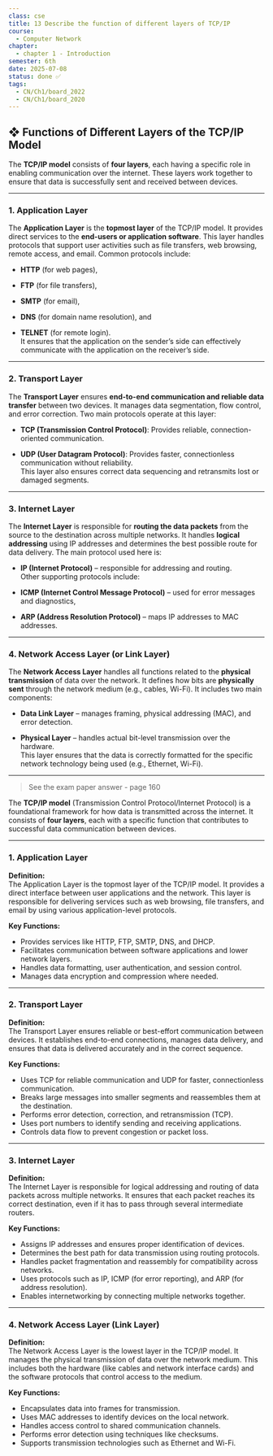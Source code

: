 ```yaml
---
class: cse
title: 13 Describe the function of different layers of TCP/IP
course:
  - Computer Network
chapter:
  - chapter 1 - Introduction
semester: 6th
date: 2025-07-08
status: done ✅
tags:
  - CN/Ch1/board_2022
  - CN/Ch1/board_2020
---
```


## ❖ **Functions of Different Layers of the TCP/IP Model**

The **TCP/IP model** consists of **four layers**, each having a specific role in enabling communication over the internet. These layers work together to ensure that data is successfully sent and received between devices.

---

### 1. **Application Layer**

The **Application Layer** is the **topmost layer** of the TCP/IP model. It provides direct services to the **end-users or application software**. This layer handles protocols that support user activities such as file transfers, web browsing, remote access, and email. Common protocols include:

- **HTTP** (for web pages),
    
- **FTP** (for file transfers),
    
- **SMTP** (for email),
    
- **DNS** (for domain name resolution), and
    
- **TELNET** (for remote login).  
    It ensures that the application on the sender’s side can effectively communicate with the application on the receiver’s side.
    

---

### 2. **Transport Layer**

The **Transport Layer** ensures **end-to-end communication and reliable data transfer** between two devices. It manages data segmentation, flow control, and error correction. Two main protocols operate at this layer:

- **TCP (Transmission Control Protocol)**: Provides reliable, connection-oriented communication.
    
- **UDP (User Datagram Protocol)**: Provides faster, connectionless communication without reliability.  
    This layer also ensures correct data sequencing and retransmits lost or damaged segments.
    

---

### 3. **Internet Layer**

The **Internet Layer** is responsible for **routing the data packets** from the source to the destination across multiple networks. It handles **logical addressing** using IP addresses and determines the best possible route for data delivery. The main protocol used here is:

- **IP (Internet Protocol)** – responsible for addressing and routing.  
    Other supporting protocols include:
    
- **ICMP (Internet Control Message Protocol)** – used for error messages and diagnostics,
    
- **ARP (Address Resolution Protocol)** – maps IP addresses to MAC addresses.
    

---

### 4. **Network Access Layer (or Link Layer)**

The **Network Access Layer** handles all functions related to the **physical transmission** of data over the network. It defines how bits are **physically sent** through the network medium (e.g., cables, Wi-Fi). It includes two main components:

- **Data Link Layer** – manages framing, physical addressing (MAC), and error detection.
    
- **Physical Layer** – handles actual bit-level transmission over the hardware.  
    This layer ensures that the data is correctly formatted for the specific network technology being used (e.g., Ethernet, Wi-Fi).


---


> See the exam paper answer - page 160

The **TCP/IP model** (Transmission Control Protocol/Internet Protocol) is a foundational framework for how data is transmitted across the internet. It consists of **four layers**, each with a specific function that contributes to successful data communication between devices.

---

### 1. **Application Layer**

**Definition:**  
The Application Layer is the topmost layer of the TCP/IP model. It provides a direct interface between user applications and the network. This layer is responsible for delivering services such as web browsing, file transfers, and email by using various application-level protocols.

**Key Functions:**

- Provides services like HTTP, FTP, SMTP, DNS, and DHCP.    
- Facilitates communication between software applications and lower network layers.    
- Handles data formatting, user authentication, and session control.    
- Manages data encryption and compression where needed.    

---

### 2. **Transport Layer**

**Definition:**  
The Transport Layer ensures reliable or best-effort communication between devices. It establishes end-to-end connections, manages data delivery, and ensures that data is delivered accurately and in the correct sequence.

**Key Functions:**

- Uses TCP for reliable communication and UDP for faster, connectionless communication.    
- Breaks large messages into smaller segments and reassembles them at the destination.    
- Performs error detection, correction, and retransmission (TCP).    
- Uses port numbers to identify sending and receiving applications.    
- Controls data flow to prevent congestion or packet loss.    

---

### 3. **Internet Layer**

**Definition:**  
The Internet Layer is responsible for logical addressing and routing of data packets across multiple networks. It ensures that each packet reaches its correct destination, even if it has to pass through several intermediate routers.

**Key Functions:**

- Assigns IP addresses and ensures proper identification of devices.    
- Determines the best path for data transmission using routing protocols.    
- Handles packet fragmentation and reassembly for compatibility across networks.    
- Uses protocols such as IP, ICMP (for error reporting), and ARP (for address resolution).    
- Enables internetworking by connecting multiple networks together.    

---

### 4. **Network Access Layer (Link Layer)**

**Definition:**  
The Network Access Layer is the lowest layer in the TCP/IP model. It manages the physical transmission of data over the network medium. This includes both the hardware (like cables and network interface cards) and the software protocols that control access to the medium.

**Key Functions:**

- Encapsulates data into frames for transmission.    
- Uses MAC addresses to identify devices on the local network.    
- Handles access control to shared communication channels.    
- Performs error detection using techniques like checksums.    
- Supports transmission technologies such as Ethernet and Wi-Fi.
